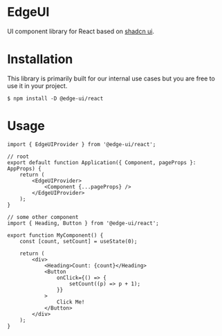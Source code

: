 # EdgeUI

UI component library for React based on [shadcn ui](https://ui.shadcn.com).

# Installation

This library is primarily built for our internal use cases but you are free to use it in your project.

```
$ npm install -D @edge-ui/react
```

# Usage

```tsx
import { EdgeUIProvider } from '@edge-ui/react';

// root
export default function Application({ Component, pageProps }: AppProps) {
    return (
        <EdgeUIProvider>
            <Component {...pageProps} />
        </EdgeUIProvider>
    );
}

// some other component
import { Heading, Button } from '@edge-ui/react';

export function MyComponent() {
    const [count, setCount] = useState(0);

    return (
        <div>
            <Heading>Count: {count}</Heading>
            <Button
                onClick={() => {
                    setCount((p) => p + 1);
                }}
            >
                Click Me!
            </Button>
        </div>
    );
}
```
